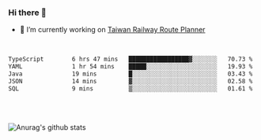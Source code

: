 ### Hi there 👋

- 🔭 I’m currently working on [Taiwan Railway Route Planner](https://github.com/Taiwan-Railway-Route-Planner)

<br/>

<!--START_SECTION:waka-->

```txt
TypeScript        6 hrs 47 mins   █████████████████▓░░░░░░░   70.73 %
YAML              1 hr 54 mins    █████░░░░░░░░░░░░░░░░░░░░   19.93 %
Java              19 mins         █░░░░░░░░░░░░░░░░░░░░░░░░   03.43 %
JSON              14 mins         ▓░░░░░░░░░░░░░░░░░░░░░░░░   02.58 %
SQL               9 mins          ▒░░░░░░░░░░░░░░░░░░░░░░░░   01.61 %
```

<!--END_SECTION:waka-->

<br/>
<br/>

![Anurag's github stats](https://github-readme-stats.vercel.app/api?username=DepickereSven&show_icons=true&theme=tokyonight)



<!--
**DepickereSven/DepickereSven** is a ✨ _special_ ✨ repository because its `README.md` (this file) appears on your GitHub profile.

Here are some ideas to get you started:

- 🔭 I’m currently working on ...
- 🌱 I’m currently learning ...
- 👯 I’m looking to collaborate on ...
- 🤔 I’m looking for help with ...
- 💬 Ask me about ...
- 📫 How to reach me: ...
- 😄 Pronouns: ...
- ⚡ Fun fact: ...
-->
